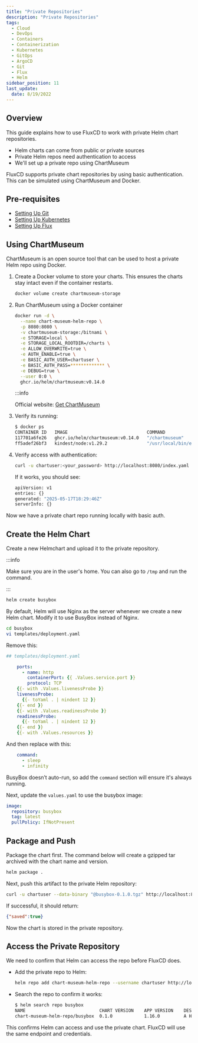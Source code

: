 ```yaml
---
title: "Private Repositories"
description: "Private Repositories"
tags:
  - Cloud
  - DevOps
  - Containers
  - Containerization
  - Kubernetes
  - GitOps
  - ArgoCD
  - Git
  - Flux
  - Helm
sidebar_position: 11
last_update:
  date: 8/19/2022
---
```


## Overview

This guide explains how to use FluxCD to work with private Helm chart repositories.

- Helm charts can come from public or private sources
- Private Helm repos need authentication to access
- We'll set up a private repo using ChartMuseum

FluxCD supports private chart repositories by using basic authentication. This can be simulated using ChartMuseum and Docker.

## Pre-requisites 

- [Setting Up Git](/docs/015-Kubernetes-Tools/047-GitOps/016-Setting-Up-Git.md)
- [Setting Up Kubernetes](/docs/015-Containerization/020-Kubernetes/010-Setting-Up-Kubernetes-using-Kind.md)
- [Setting Up Flux](/docs/015-Kubernetes-Tools/049-Flux/015-Setting-Up-Flux.md)


## Using ChartMuseum

ChartMuseum is an open source tool that can be used to host a private Helm repo using Docker.

1. Create a Docker volume to store your charts. This ensures the charts stay intact even if the container restarts.

    ```bash
    docker volume create chartmuseum-storage
    ```

2. Run ChartMuseum using a Docker container

    ```bash
    docker run -d \
      --name chart-museum-helm-repo \
      -p 8080:8080 \
      -v chartmuseum-storage:/bitnami \
      -e STORAGE=local \
      -e STORAGE_LOCAL_ROOTDIR=/charts \
      -e ALLOW_OVERWRITE=true \
      -e AUTH_ENABLE=true \
      -e BASIC_AUTH_USER=chartuser \
      -e BASIC_AUTH_PASS=************* \
      -e DEBUG=true \
      --user 0:0 \
      ghcr.io/helm/chartmuseum:v0.14.0
    ```

    :::info 

    Official website: [Get ChartMuseum](https://chartmuseum.com/)

3. Verify its running:

    ```bash
    $ docker ps
    CONTAINER ID   IMAGE                              COMMAND                  CREATED          STATUS          PORTS                                                                 NAMES
    117701a6fe26   ghcr.io/helm/chartmuseum:v0.14.0   "/chartmuseum"           27 seconds ago   Up 26 seconds   0.0.0.0:8080->8080/tcp                                                chart-museum-helm-repo
    ff5adef26bf3   kindest/node:v1.29.2               "/usr/local/bin/entr…"   28 hours ago     Up 28 hours     0.0.0.0:80->80/tcp, 0.0.0.0:443->443/tcp, 127.0.0.1:33783->6443/tcp   kind-control-plane 
    ```

4. Verify access with authentication:

    ```bash
    curl -u chartuser:<your_password> http://localhost:8080/index.yaml
    ```

    If it works, you should see:

    ```bash
    apiVersion: v1
    entries: {}
    generated: "2025-05-17T18:29:46Z"
    serverInfo: {} 
    ```


Now we have a private chart repo running locally with basic auth.

## Create the Helm Chart

Create a new Helmchart and upload it to the private repository.

:::info 

Make sure you are in the user's home. You can also go to `/tmp` and run the command.

:::

```bash
helm create busybox 
```

By default, Helm will use Nginx as the server whenever we create a new Helm chart. Modify it to use BusyBox instead of Nginx.

```bash
cd busybox 
vi templates/deployment.yaml
```

Remove this:

```yaml
## templates/deployment.yaml

    ports:
      - name: http
        containerPort: {{ .Values.service.port }}
        protocol: TCP
    {{- with .Values.livenessProbe }}
    livenessProbe:
      {{- toYaml . | nindent 12 }}
    {{- end }}
    {{- with .Values.readinessProbe }}
    readinessProbe:
      {{- toYaml . | nindent 12 }}
    {{- end }}
    {{- with .Values.resources }} 
```

And then replace with this:

```yaml
    command:
      - sleep
      - infinity
```

BusyBox doesn’t auto-run, so add the `command` section will ensure it's always running.

Next, update the `values.yaml` to use the busybox image:

```yaml
image:
  repository: busybox
  tag: latest
  pullPolicy: IfNotPresent
```

## Package and Push

Package the chart first. The command below will create a gzipped tar archived with the chart name and version.

```bash
helm package .
```

Next, push this artifact to the private Helm repository:

```bash
curl -u chartuser --data-binary "@busybox-0.1.0.tgz" http://localhost:8080/api/charts
```

If successful, it should return:

```json
{"saved":true}
```

Now the chart is stored in the private repository.

## Access the Private Repository

We need to confirm that Helm can access the repo before FluxCD does.

- Add the private repo to Helm:

    ```bash
    helm repo add chart-museum-helm-repo --username chartuser http://localhost:8080
    ```

- Search the repo to confirm it works:

    ```bash
    $ helm search repo busybox
    NAME                            CHART VERSION    APP VERSION    DESCRIPTION
    chart-museum-helm-repo/busybox  0.1.0            1.16.0         A Helm chart for Kubernetes
    ```

This confirms Helm can access and use the private chart. FluxCD will use the same endpoint and credentials.
